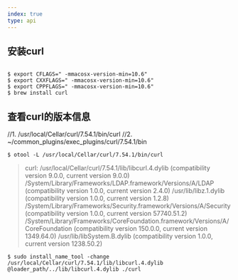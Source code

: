 ```yaml
---
index: true
type: api
---
```


## 安装curl

```

$ export CFLAGS=" -mmacosx-version-min=10.6"
$ export CXXFLAGS=" -mmacosx-version-min=10.6"
$ export CPPFLAGS=" -mmacosx-version-min=10.6"
$ brew install curl

```

## 查看curl的版本信息

> 

//1. /usr/local/Cellar/curl/7.54.1/bin/curl
//2. ~/common_plugins/exec_plugins/curl/7.54.1/bin

```
$ otool -L /usr/local/Cellar/curl/7.54.1/bin/curl
```

> curl:
	/usr/local/Cellar/curl/7.54.1/lib/libcurl.4.dylib (compatibility version 9.0.0, current version 9.0.0)
	/System/Library/Frameworks/LDAP.framework/Versions/A/LDAP (compatibility version 1.0.0, current version 2.4.0)
	/usr/lib/libz.1.dylib (compatibility version 1.0.0, current version 1.2.8)
	/System/Library/Frameworks/Security.framework/Versions/A/Security (compatibility version 1.0.0, current version 57740.51.2)
	/System/Library/Frameworks/CoreFoundation.framework/Versions/A/CoreFoundation (compatibility version 150.0.0, current version 1349.64.0)
	/usr/lib/libSystem.B.dylib (compatibility version 1.0.0, current version 1238.50.2)


```
$ sudo install_name_tool -change /usr/local/Cellar/curl/7.54.1/lib/libcurl.4.dylib @loader_path/../lib/libcurl.4.dylib ./curl

```
